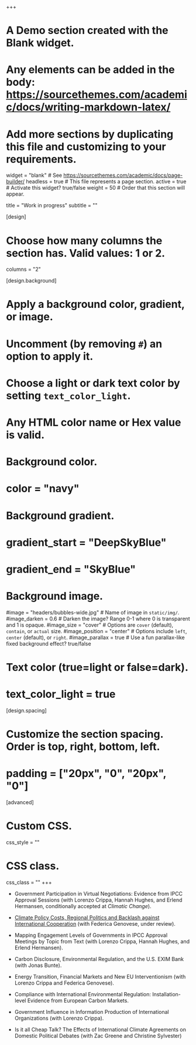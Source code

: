 +++
# A Demo section created with the Blank widget.
# Any elements can be added in the body: https://sourcethemes.com/academic/docs/writing-markdown-latex/
# Add more sections by duplicating this file and customizing to your requirements.

widget = "blank"  # See https://sourcethemes.com/academic/docs/page-builder/
headless = true  # This file represents a page section.
active = true  # Activate this widget? true/false
weight = 50  # Order that this section will appear.

title = "Work in progress"
subtitle = ""

[design]
  # Choose how many columns the section has. Valid values: 1 or 2.
  columns = "2"

[design.background]
  # Apply a background color, gradient, or image.
  #   Uncomment (by removing `#`) an option to apply it.
  #   Choose a light or dark text color by setting `text_color_light`.
  #   Any HTML color name or Hex value is valid.

  # Background color.
  # color = "navy"
  
  # Background gradient.
  # gradient_start = "DeepSkyBlue"
  # gradient_end = "SkyBlue"
  
  # Background image.
  #image = "headers/bubbles-wide.jpg"  # Name of image in `static/img/`.
  #image_darken = 0.6  # Darken the image? Range 0-1 where 0 is transparent and 1 is opaque.
  #image_size = "cover"  #  Options are `cover` (default), `contain`, or `actual` size.
  #image_position = "center"  # Options include `left`, `center` (default), or `right`.
  #image_parallax = true  # Use a fun parallax-like fixed background effect? true/false

  # Text color (true=light or false=dark).
  # text_color_light = true

[design.spacing]
  # Customize the section spacing. Order is top, right, bottom, left.
  # padding = ["20px", "0", "20px", "0"]

[advanced]
 # Custom CSS. 
 css_style = ""
 
 # CSS class.
 css_class = ""
+++

- Government Participation in Virtual Negotiations: Evidence from IPCC Approval Sessions (with Lorenzo Crippa, Hannah Hughes, and Erlend Hermansen, conditionally accepted at *Climatic Change*).

- [Climate Policy Costs, Regional Politics and Backlash against International Cooperation](https://osf.io/qb5fw) (with Federica Genovese, under review).

- Mapping Engagement Levels of Governments in IPCC Approval Meetings by Topic from Text (with Lorenzo Crippa, Hannah Hughes, and Erlend Hermansen).

- Carbon Disclosure, Environmental Regulation, and the U.S. EXIM Bank (with Jonas Bunte).

- Energy Transition, Financial Markets and New EU Interventionism (with Lorenzo Crippa and Federica Genovese).

- Compliance with International Environmental Regulation: Installation-level Evidence from European Carbon Markets.

- Government Influence in Information Production of International Organizations (with Lorenzo Crippa).

- Is it all Cheap Talk? The Effects of International Climate Agreements on Domestic Political Debates (with Zac Greene and Christine Sylvester)